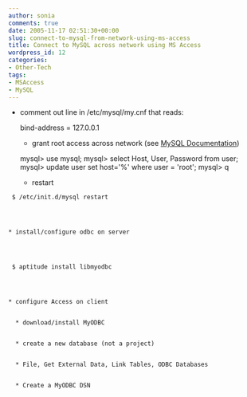 ```yaml
---
author: sonia
comments: true
date: 2005-11-17 02:51:30+00:00
slug: connect-to-mysql-from-network-using-ms-access
title: Connect to MySQL across network using MS Access
wordpress_id: 12
categories:
- Other-Tech
tags:
- MSAccess
- MySQL
---
```



	
  * comment out line in /etc/mysql/my.cnf that reads:

    
     bind-address = 127.0.0.1



	
    * grant root access across network (see [MySQL Documentation](http://dev.mysql.com/doc/refman/4.1/en/connection-access.html))



    
     mysql> use mysql;
     mysql> select Host, User, Password from user;
     mysql> update user set host='%' where user = 'root';
     mysql> q



	
    * restart


<!-- more -->

    
     $ /etc/init.d/mysql restart



	
    * install/configure odbc on server



    
     $ aptitude install libmyodbc



	
    * configure Access on client

	
      * download/install MyODBC

	
      * create a new database (not a project)

	
      * File, Get External Data, Link Tables, ODBC Databases

	
      * Create a MyODBC DSN








